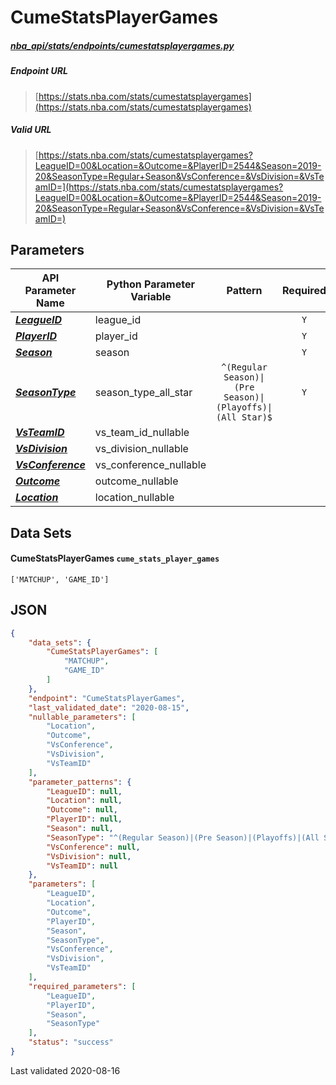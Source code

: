 # CumeStatsPlayerGames
##### [nba_api/stats/endpoints/cumestatsplayergames.py](https://github.com/swar/nba_api/blob/master/src/nba_api/stats/endpoints/cumestatsplayergames.py)

##### Endpoint URL
>[https://stats.nba.com/stats/cumestatsplayergames](https://stats.nba.com/stats/cumestatsplayergames)

##### Valid URL
>[https://stats.nba.com/stats/cumestatsplayergames?LeagueID=00&Location=&Outcome=&PlayerID=2544&Season=2019-20&SeasonType=Regular+Season&VsConference=&VsDivision=&VsTeamID=](https://stats.nba.com/stats/cumestatsplayergames?LeagueID=00&Location=&Outcome=&PlayerID=2544&Season=2019-20&SeasonType=Regular+Season&VsConference=&VsDivision=&VsTeamID=)

## Parameters
| API Parameter Name                                                                                                      | Python Parameter Variable |                          Pattern                           | Required | Nullable |
|-------------------------------------------------------------------------------------------------------------------------|---------------------------|:----------------------------------------------------------:|:--------:|:--------:|
| [_**LeagueID**_](https://github.com/swar/nba_api/blob/master/docs/nba_api/stats/library/parameters.md#LeagueID)         | league_id                 |                                                            |   `Y`    |          | 
| [_**PlayerID**_](https://github.com/swar/nba_api/blob/master/docs/nba_api/stats/library/parameters.md#PlayerID)         | player_id                 |                                                            |   `Y`    |          | 
| [_**Season**_](https://github.com/swar/nba_api/blob/master/docs/nba_api/stats/library/parameters.md#Season)             | season                    |                                                            |   `Y`    |          | 
| [_**SeasonType**_](https://github.com/swar/nba_api/blob/master/docs/nba_api/stats/library/parameters.md#SeasonType)     | season_type_all_star      | `^(Regular Season)\|(Pre Season)\|(Playoffs)\|(All Star)$` |   `Y`    |          | 
| [_**VsTeamID**_](https://github.com/swar/nba_api/blob/master/docs/nba_api/stats/library/parameters.md#VsTeamID)         | vs_team_id_nullable       |                                                            |          |   `Y`    | 
| [_**VsDivision**_](https://github.com/swar/nba_api/blob/master/docs/nba_api/stats/library/parameters.md#VsDivision)     | vs_division_nullable      |                                                            |          |   `Y`    | 
| [_**VsConference**_](https://github.com/swar/nba_api/blob/master/docs/nba_api/stats/library/parameters.md#VsConference) | vs_conference_nullable    |                                                            |          |   `Y`    | 
| [_**Outcome**_](https://github.com/swar/nba_api/blob/master/docs/nba_api/stats/library/parameters.md#Outcome)           | outcome_nullable          |                                                            |          |   `Y`    | 
| [_**Location**_](https://github.com/swar/nba_api/blob/master/docs/nba_api/stats/library/parameters.md#Location)         | location_nullable         |                                                            |          |   `Y`    | 

## Data Sets
#### CumeStatsPlayerGames `cume_stats_player_games`
```text
['MATCHUP', 'GAME_ID']
```


## JSON
```json
{
    "data_sets": {
        "CumeStatsPlayerGames": [
            "MATCHUP",
            "GAME_ID"
        ]
    },
    "endpoint": "CumeStatsPlayerGames",
    "last_validated_date": "2020-08-15",
    "nullable_parameters": [
        "Location",
        "Outcome",
        "VsConference",
        "VsDivision",
        "VsTeamID"
    ],
    "parameter_patterns": {
        "LeagueID": null,
        "Location": null,
        "Outcome": null,
        "PlayerID": null,
        "Season": null,
        "SeasonType": "^(Regular Season)|(Pre Season)|(Playoffs)|(All Star)$",
        "VsConference": null,
        "VsDivision": null,
        "VsTeamID": null
    },
    "parameters": [
        "LeagueID",
        "Location",
        "Outcome",
        "PlayerID",
        "Season",
        "SeasonType",
        "VsConference",
        "VsDivision",
        "VsTeamID"
    ],
    "required_parameters": [
        "LeagueID",
        "PlayerID",
        "Season",
        "SeasonType"
    ],
    "status": "success"
}
```

Last validated 2020-08-16